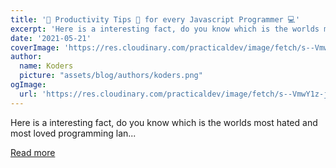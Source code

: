 ```yaml
---
title: '🚀 Productivity Tips 🚀 for every Javascript Programmer 💻'
excerpt: 'Here is a interesting fact, do you know which is the worlds most hated and most loved programming lan...'
date: '2021-05-21'
coverImage: 'https://res.cloudinary.com/practicaldev/image/fetch/s--VmwY1z-j--/c_imagga_scale,f_auto,fl_progressive,h_420,q_auto,w_1000/https://dev-to-uploads.s3.amazonaws.com/uploads/articles/k9of1jyglesrxfcs8abv.png'
author:
  name: Koders
  picture: "assets/blog/authors/koders.png"
ogImage:
  url: 'https://res.cloudinary.com/practicaldev/image/fetch/s--VmwY1z-j--/c_imagga_scale,f_auto,fl_progressive,h_420,q_auto,w_1000/https://dev-to-uploads.s3.amazonaws.com/uploads/articles/k9of1jyglesrxfcs8abv.png'
---
```


Here is a interesting fact, do you know which is the worlds most hated and most loved programming lan...

[Read more](https://dev.to/sudarshansb143/productivity-tips-for-every-javascript-programmer-59l2)
